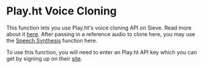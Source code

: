 # Play.ht Voice Cloning

This function lets you use Play.ht's voice cloning API on Sieve. Read more about it [here](https://docs.play.ht). After passing in a reference audio to clone here, you may use the [Speech Synthesis](https://sievedata.com/functions/sieve/playht_speech_synthesis) function here.

To use this function, you will need to enter an Play.ht API key which you can get by signing up on their [site](https://play.ht/).
